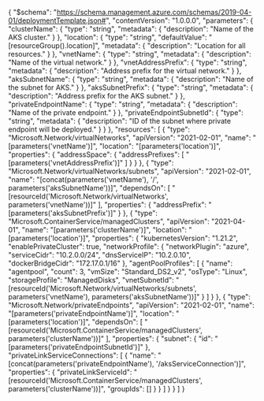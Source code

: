 {
  "$schema": "https://schema.management.azure.com/schemas/2019-04-01/deploymentTemplate.json#",
  "contentVersion": "1.0.0.0",
  "parameters": {
    "clusterName": {
      "type": "string",
      "metadata": {
        "description": "Name of the AKS cluster."
      }
    },
    "location": {
      "type": "string",
      "defaultValue": "[resourceGroup().location]",
      "metadata": {
        "description": "Location for all resources."
      }
    },
    "vnetName": {
      "type": "string",
      "metadata": {
        "description": "Name of the virtual network."
      }
    },
    "vnetAddressPrefix": {
      "type": "string",
      "metadata": {
        "description": "Address prefix for the virtual network."
      }
    },
    "aksSubnetName": {
      "type": "string",
      "metadata": {
        "description": "Name of the subnet for AKS."
      }
    },
    "aksSubnetPrefix": {
      "type": "string",
      "metadata": {
        "description": "Address prefix for the AKS subnet."
      }
    },
    "privateEndpointName": {
      "type": "string",
      "metadata": {
        "description": "Name of the private endpoint."
      }
    },
    "privateEndpointSubnetId": {
      "type": "string",
      "metadata": {
        "description": "ID of the subnet where private endpoint will be deployed."
      }
    }
  },
  "resources": [
    {
      "type": "Microsoft.Network/virtualNetworks",
      "apiVersion": "2021-02-01",
      "name": "[parameters('vnetName')]",
      "location": "[parameters('location')]",
      "properties": {
        "addressSpace": {
          "addressPrefixes": [
            "[parameters('vnetAddressPrefix')]"
          ]
        }
      }
    },
    {
      "type": "Microsoft.Network/virtualNetworks/subnets",
      "apiVersion": "2021-02-01",
      "name": "[concat(parameters('vnetName'), '/', parameters('aksSubnetName'))]",
      "dependsOn": [
        "[resourceId('Microsoft.Network/virtualNetworks', parameters('vnetName'))]"
      ],
      "properties": {
        "addressPrefix": "[parameters('aksSubnetPrefix')]"
      }
    },
    {
      "type": "Microsoft.ContainerService/managedClusters",
      "apiVersion": "2021-04-01",
      "name": "[parameters('clusterName')]",
      "location": "[parameters('location')]",
      "properties": {
        "kubernetesVersion": "1.21.2",
        "enablePrivateCluster": true,
        "networkProfile": {
          "networkPlugin": "azure",
          "serviceCidr": "10.2.0.0/24",
          "dnsServiceIP": "10.2.0.10",
          "dockerBridgeCidr": "172.17.0.1/16"
        },
        "agentPoolProfiles": [
          {
            "name": "agentpool",
            "count": 3,
            "vmSize": "Standard_DS2_v2",
            "osType": "Linux",
            "storageProfile": "ManagedDisks",
            "vnetSubnetId": "[resourceId('Microsoft.Network/virtualNetworks/subnets', parameters('vnetName'), parameters('aksSubnetName'))]"
          }
        ]
      }
    },
    {
      "type": "Microsoft.Network/privateEndpoints",
      "apiVersion": "2021-02-01",
      "name": "[parameters('privateEndpointName')]",
      "location": "[parameters('location')]",
      "dependsOn": [
        "[resourceId('Microsoft.ContainerService/managedClusters', parameters('clusterName'))]"
      ],
      "properties": {
        "subnet": {
          "id": "[parameters('privateEndpointSubnetId')]"
        },
        "privateLinkServiceConnections": [
          {
            "name": "[concat(parameters('privateEndpointName'), '/aksServiceConnection')]",
            "properties": {
              "privateLinkServiceId": "[resourceId('Microsoft.ContainerService/managedClusters', parameters('clusterName'))]",
              "groupIds": []
            }
          }
        ]
      }
    }
  ]
}
